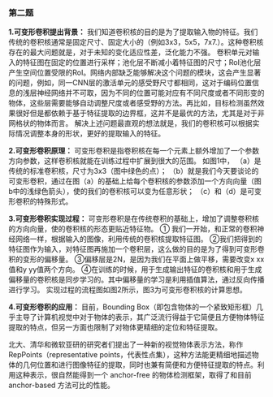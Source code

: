 ### 第二题

**1.可变形卷积提出背景：**
我们知道卷积核的目的是为了提取输入物的特征。我们传统的卷积核通常是固定尺寸、固定大小的（例如3x3，5x5，7x7.）。这种卷积核存在的最大问题就是，对于未知的变化适应性差，泛化能力不强。
卷积单元对输入的特征图在固定的位置进行采样；池化层不断减小着特征图的尺寸；RoI池化层产生空间位置受限的RoI。网络内部缺乏能够解决这个问题的模块，这会产生显著的问题，例如，同一CNN层的激活单元的感受野尺寸都相同，这对于编码位置信息的浅层神经网络并不可取，因为不同的位置可能对应有不同尺度或者不同形变的物体，这些层需要能够自动调整尺度或者感受野的方法。再比如，目标检测虽然效果很好但是都依赖于基于特征提取的边界框，这并不是最优的方法，尤其是对于非网格状的物体而言。
解决上述问题最直观的想法就是，我们的卷积核可以根据实际情况调整本身的形状，更好的提取输入的特征。

**2.可变形卷积原理：**
可变形卷积是指卷积核在每一个元素上额外增加了一个参数方向参数，这样卷积核就能在训练过程中扩展到很大的范围。
如图1中，
（a）是传统的标准卷积核，尺寸为3x3（图中绿色的点）；
（b）就是我们今天要谈论的可变形卷积，通过在图（a）的基础上给每个卷积核的参数添加一个方向向量（图b中的浅绿色箭头），使的我们的卷积核可以变为任意形状；
（c）和（d）是可变形卷积的特殊形式。

**3.可变形卷积实现过程：**
可变形卷积是在传统卷积的基础上，增加了调整卷积核的方向向量，使的卷积核的形态更贴近特征物。
① 我们一开始，和正常的卷积神经网络一样，根据输入的图像，利用传统的卷积核提取特征图。
②我们把得到的特征图作为输入，对特征图再施加一个卷积层，这么做的目的是为了得到可变形卷积的变形的偏移量。
③偏移层是2N，是因为我们在平面上做平移，需要改变x xx值和y yy值两个方向。
④在训练的时候，用于生成输出特征的卷积核和用于生成偏移量的卷积核是同步学习的。其中偏移量的学习是利用插值算法，通过反向传播进行学习。
实现过程的流程图如图2所示，图3为可变形卷积核的计算思想。

**4.可变形卷积的应用：**
目前，Bounding Box（即包含物体的一个紧致矩形框）几乎主导了计算机视觉中对于物体的表示，其广泛流行得益于它简便且方便物体特征提取的特点，但另一方面也限制了对物体更精细的定位和特征提取。

北大、清华和微软亚研的研究者们提出了一种新的视觉物体表示方法，称作 RepPoints（representative points，代表性点集），这种方法能更精细地描述物体的几何位置和进行图像特征的提取，同时也兼有简便和方便特征提取的特点。利用这种表示，很自然能得到一个 anchor-free 的物体检测框架，取得了和目前 anchor-based 方法可比的性能。